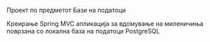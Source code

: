 Проект по предметот Бази на податоци

Креирање Spring MVC апликација за вдомување на миленичиња поврзана со локална база на податоци PostgreSQL

